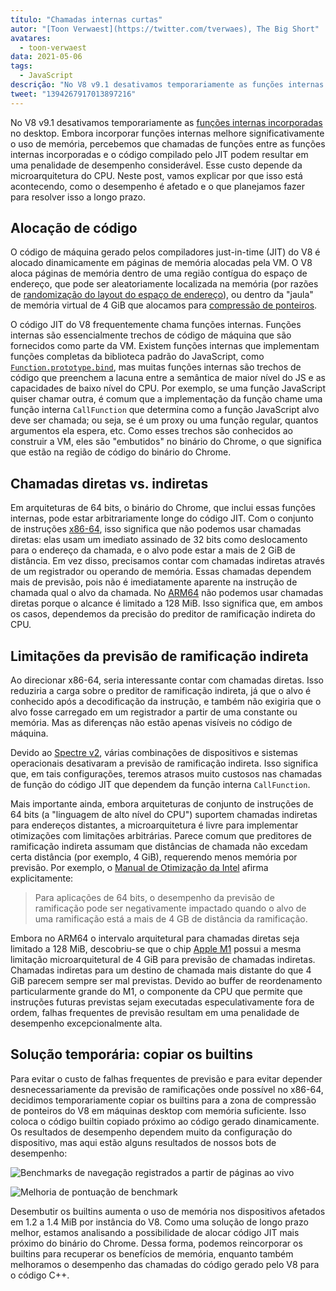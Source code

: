 ```yaml
---
título: "Chamadas internas curtas"
autor: "[Toon Verwaest](https://twitter.com/tverwaes), The Big Short"
avatares: 
  - toon-verwaest
data: 2021-05-06
tags: 
  - JavaScript
descrição: "No V8 v9.1 desativamos temporariamente as funções internas incorporadas no desktop para evitar problemas de desempenho resultantes de chamadas indiretas distantes."
tweet: "1394267917013897216"
---
```


No V8 v9.1 desativamos temporariamente as [funções internas incorporadas](https://v8.dev/blog/embedded-builtins) no desktop. Embora incorporar funções internas melhore significativamente o uso de memória, percebemos que chamadas de funções entre as funções internas incorporadas e o código compilado pelo JIT podem resultar em uma penalidade de desempenho considerável. Esse custo depende da microarquitetura do CPU. Neste post, vamos explicar por que isso está acontecendo, como o desempenho é afetado e o que planejamos fazer para resolver isso a longo prazo.

<!--truncate-->
## Alocação de código

O código de máquina gerado pelos compiladores just-in-time (JIT) do V8 é alocado dinamicamente em páginas de memória alocadas pela VM. O V8 aloca páginas de memória dentro de uma região contígua do espaço de endereço, que pode ser aleatoriamente localizada na memória (por razões de [randomização do layout do espaço de endereço](https://en.wikipedia.org/wiki/Address_space_layout_randomization)), ou dentro da "jaula" de memória virtual de 4 GiB que alocamos para [compressão de ponteiros](https://v8.dev/blog/pointer-compression).

O código JIT do V8 frequentemente chama funções internas. Funções internas são essencialmente trechos de código de máquina que são fornecidos como parte da VM. Existem funções internas que implementam funções completas da biblioteca padrão do JavaScript, como [`Function.prototype.bind`](https://developer.mozilla.org/docs/Web/JavaScript/Reference/Global_objects/Function/bind), mas muitas funções internas são trechos de código que preenchem a lacuna entre a semântica de maior nível do JS e as capacidades de baixo nível do CPU. Por exemplo, se uma função JavaScript quiser chamar outra, é comum que a implementação da função chame uma função interna `CallFunction` que determina como a função JavaScript alvo deve ser chamada; ou seja, se é um proxy ou uma função regular, quantos argumentos ela espera, etc. Como esses trechos são conhecidos ao construir a VM, eles são "embutidos" no binário do Chrome, o que significa que estão na região de código do binário do Chrome.

## Chamadas diretas vs. indiretas

Em arquiteturas de 64 bits, o binário do Chrome, que inclui essas funções internas, pode estar arbitrariamente longe do código JIT. Com o conjunto de instruções [x86-64](https://en.wikipedia.org/wiki/X86-64), isso significa que não podemos usar chamadas diretas: elas usam um imediato assinado de 32 bits como deslocamento para o endereço da chamada, e o alvo pode estar a mais de 2 GiB de distância. Em vez disso, precisamos contar com chamadas indiretas através de um registrador ou operando de memória. Essas chamadas dependem mais de previsão, pois não é imediatamente aparente na instrução de chamada qual o alvo da chamada. No [ARM64](https://en.wikipedia.org/wiki/AArch64) não podemos usar chamadas diretas porque o alcance é limitado a 128 MiB. Isso significa que, em ambos os casos, dependemos da precisão do preditor de ramificação indireta do CPU.

## Limitações da previsão de ramificação indireta

Ao direcionar x86-64, seria interessante contar com chamadas diretas. Isso reduziria a carga sobre o preditor de ramificação indireta, já que o alvo é conhecido após a decodificação da instrução, e também não exigiria que o alvo fosse carregado em um registrador a partir de uma constante ou memória. Mas as diferenças não estão apenas visíveis no código de máquina.

Devido ao [Spectre v2](https://googleprojectzero.blogspot.com/2018/01/reading-privileged-memory-with-side.html), várias combinações de dispositivos e sistemas operacionais desativaram a previsão de ramificação indireta. Isso significa que, em tais configurações, teremos atrasos muito custosos nas chamadas de função do código JIT que dependem da função interna `CallFunction`.

Mais importante ainda, embora arquiteturas de conjunto de instruções de 64 bits (a "linguagem de alto nível do CPU") suportem chamadas indiretas para endereços distantes, a microarquitetura é livre para implementar otimizações com limitações arbitrárias. Parece comum que preditores de ramificação indireta assumam que distâncias de chamada não excedam certa distância (por exemplo, 4 GiB), requerendo menos memória por previsão. Por exemplo, o [Manual de Otimização da Intel](https://www.intel.com/content/dam/www/public/us/en/documents/manuals/64-ia-32-architectures-optimization-manual.pdf) afirma explicitamente:

> Para aplicações de 64 bits, o desempenho da previsão de ramificação pode ser negativamente impactado quando o alvo de uma ramificação está a mais de 4 GB de distância da ramificação.

Embora no ARM64 o intervalo arquitetural para chamadas diretas seja limitado a 128 MiB, descobriu-se que o chip [Apple M1](https://en.wikipedia.org/wiki/Apple_M1) possui a mesma limitação microarquitetural de 4 GiB para previsão de chamadas indiretas. Chamadas indiretas para um destino de chamada mais distante do que 4 GiB parecem sempre ser mal previstas. Devido ao buffer de reordenamento particularmente grande do M1, o componente da CPU que permite que instruções futuras previstas sejam executadas especulativamente fora de ordem, falhas frequentes de previsão resultam em uma penalidade de desempenho excepcionalmente alta.

## Solução temporária: copiar os builtins

Para evitar o custo de falhas frequentes de previsão e para evitar depender desnecessariamente da previsão de ramificações onde possível no x86-64, decidimos temporariamente copiar os builtins para a zona de compressão de ponteiros do V8 em máquinas desktop com memória suficiente. Isso coloca o código builtin copiado próximo ao código gerado dinamicamente. Os resultados de desempenho dependem muito da configuração do dispositivo, mas aqui estão alguns resultados de nossos bots de desempenho:

![Benchmarks de navegação registrados a partir de páginas ao vivo](/_img/short-builtin-calls/v8-browsing.svg)

![Melhoria de pontuação de benchmark](/_img/short-builtin-calls/benchmarks.svg)

Desembutir os builtins aumenta o uso de memória nos dispositivos afetados em 1.2 a 1.4 MiB por instância do V8. Como uma solução de longo prazo melhor, estamos analisando a possibilidade de alocar código JIT mais próximo do binário do Chrome. Dessa forma, podemos reincorporar os builtins para recuperar os benefícios de memória, enquanto também melhoramos o desempenho das chamadas do código gerado pelo V8 para o código C++.
